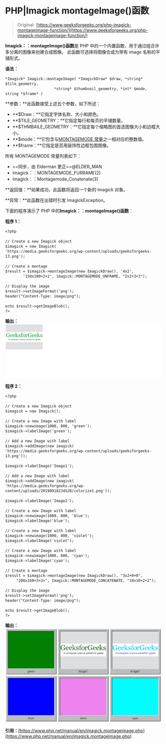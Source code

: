 # PHP|Imagick montageImage()函数

> Original: [https://www.geeksforgeeks.org/php-imagick-montageimage-function/](https://www.geeksforgeeks.org/php-imagick-montageimage-function/)

**Imagick：：montageImage()函数**是 PHP 中的一个内置函数，用于通过组合许多分离的图像来创建合成图像。 此函数可选择将图像合成为带有 image 名称的平铺形式。

**语法：**

```
*Imagick* Imagick::montageImage( *ImagickDraw* $draw, *string* $tile_geometry, 
                      *string* $thumbnail_geometry, *int* $mode, string *$frame* )
```

**参数：**此函数接受上述五个参数，如下所述：

*   **$Draw：**它指定字体名称、大小和颜色。
*   **$TILE_GEOMETRY：**它指定每行和每页的平铺数量。
*   **$THMBAILE_GEOMETRY：**它指定每个缩略图的首选图像大小和边框大小。
*   **$mode：**它包含与[MONTAGEMODE 常量](https://www.php.net/manual/en/imagick.constants.php#imagick.constants.montagemode-frame)之一相对应的整数值。
*   **$frame：**它指定是否用装饰性边框包围图像。

所有 MONTAGEMODE 常量列表如下：

*   ==同步，由 Elderman 更正==@ELDER_MAN
*   Imagick：：MONTAGEMODE_FURRAME(2)
*   Imagick：：Montagemode_Conatenate(3)

**返回值：**如果成功，此函数将返回一个新的 Imagick 对象。

**异常：**此函数在出错时引发 ImagickException。

下面的程序演示了 PHP 中的**Imagick：：montageImage()函数**：

**程序 1：**

```
<?php

// Create a new Imagick object
$imagick = new Imagick(
'https://media.geeksforgeeks.org/wp-content/uploads/geeksforgeeks-13.png');

// Create a montage
$result = $imagick->montageImage(new ImagickDraw(), '4x2',
        '150x100+2+2', imagick::MONTAGEMODE_UNFRAME, "2x2+3+3");

// Display the image
$result->setImageFormat('png');
header("Content-Type: image/png");

echo $result->getImageBlob();
?>
```

**输出：**
![](img/cf41029a1ff738702a1e6bbfa3c56073.png)

**程序 2：**

```
<?php

// Create a new Imagick object
$imagick = new Imagick();

// Create a new Image with label
$imagick->newimage(1000, 800, 'green');
$imagick->labelImage('green');

// Add a new Image with label
$imagick->addImage(new imagick(
'https://media.geeksforgeeks.org/wp-content/uploads/geeksforgeeks-13.png'));

$imagick->labelImage('Image1');

// Add a new Image with label
$imagick->addImage(new imagick(
'https://media.geeksforgeeks.org/wp-content/uploads/20190918234528/colorize1.png'));

$imagick->labelImage('Image2');

// Create a new Image with label
$imagick->newimage(1000, 800, 'blue');
$imagick->labelImage('blue');

// Create a new Image with label
$imagick->newimage(1000, 800, 'violet');
$imagick->labelImage('violet');

// Create a new Image with label
$imagick->newimage(1000, 800, 'cyan');
$imagick->labelImage('cyan');

// Create a montage
$result = $imagick->montageImage(new ImagickDraw(), "3x2+0+0", 
     "200x160+3+3>", Imagick::MONTAGEMODE_CONCATENATE, "10x10+2+2");

// Display the image
$result->setImageFormat('png');
header("Content-Type: image/png");

echo $result->getImageBlob();
?>
```

**输出：**
![](img/a3b2673226148db3fd4f1f94cae4b434.png)

**引用：**[https://www.php.net/manual/en/imagick.montageimage.php](https://www.php.net/manual/en/imagick.montageimage.php)